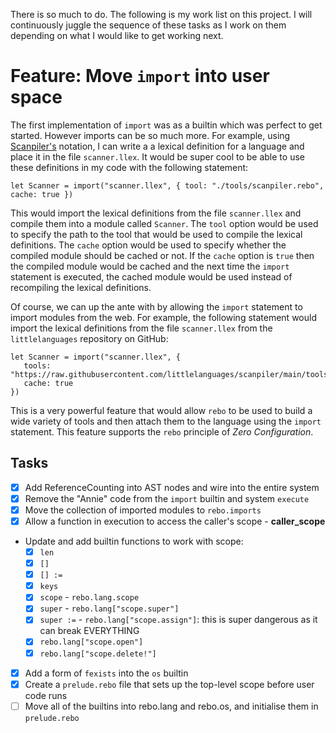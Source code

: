 There is so much to do.  The following is my work list on this project.  I will continuously juggle the sequence of these tasks as I work on them depending on what I would like to get working next.

# Feature: Move `import` into user space

The first implementation of `import` was as a builtin which was perfect to get started.  However imports can be so much more.  For example, using [Scanpiler's](https://github.com/littlelanguages/scanpiler) notation, I can write a a lexical definition for a language and place it in the file `scanner.llex`.  It would be super cool to be able to use these definitions in my code with the following statement:

```rebo
let Scanner = import("scanner.llex", { tool: "./tools/scanpiler.rebo", cache: true })
```

This would import the lexical definitions from the file `scanner.llex` and compile them into a module called `Scanner`.  The `tool` option would be used to specify the path to the tool that would be used to compile the lexical definitions.  The `cache` option would be used to specify whether the compiled module should be cached or not.  If the `cache` option is `true` then the compiled module would be cached and the next time the `import` statement is executed, the cached module would be used instead of recompiling the lexical definitions.

Of course, we can up the ante with by allowing the `import` statement to import modules from the web.  For example, the following statement would import the lexical definitions from the file `scanner.llex` from the `littlelanguages` repository on GitHub:

```rebo
let Scanner = import("scanner.llex", { 
   tools: "https://raw.githubusercontent.com/littlelanguages/scanpiler/main/tools/scanpiler.rebo", 
   cache: true 
})
```

This is a very powerful feature that would allow `rebo` to be used to build a wide variety of tools and then attach them to the language using the `import` statement.  This feature supports the `rebo` principle of *Zero Configuration*.

## Tasks

- [X] Add ReferenceCounting into AST nodes and wire into the entire system
- [X] Remove the "Annie" code from the `import` builtin and system `execute` 
- [X] Move the collection of imported modules to `rebo.imports`
- [X] Allow a function in execution to access the caller's scope - __caller_scope__
- Update and add builtin functions to work with scope:
   - [X] `len`
   - [X] `[]`
   - [X] `[] :=`
   - [X] `keys`
   - [x] `scope` - `rebo.lang.scope`
   - [X] `super` - `rebo.lang["scope.super"]`
   - [X] `super :=` - `rebo.lang["scope.assign"]`: this is super dangerous as it can break EVERYTHING
   - [X] `rebo.lang["scope.open"]`
   - [X] `rebo.lang["scope.delete!"]`
- [X] Add a form of `fexists` into the `os` builtin
- [X] Create a `prelude.rebo` file that sets up the top-level scope before user code runs
- [ ] Move all of the builtins into rebo.lang and rebo.os, and initialise them in `prelude.rebo`
